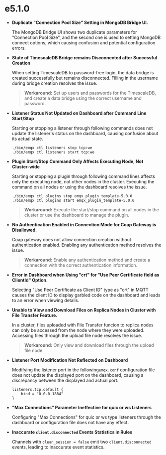 # e5.1.0

-   **Duplicate "Connection Pool Size" Setting in MongoDB Bridge UI.**

    The MongoDB Bridge UI shows two duplicate parameters for "Connection Pool Size", and the second one is used to setting MongoDB connect options, which causing confusion and potential configuration errors.

-   **State of TimescaleDB Bridge remains Disconnected after Successful Creation**

    When setting TimescaleDB to password-free login, the data bridge is created successfully but remains disconnected. Filling in the username during bridge creation resolves the issue.

    > **Workaround:**
    > Set up users and passwords for the TimescaleDB, and create a data bridge using the correct username and password.

-   **Listener Status Not Updated on Dashboard after Command Line Start/Stop**

    Starting or stopping a listener through following commands does not update the listener's status on the dashboard, causing confusion about its actual state.

        ./bin/emqx ctl listeners stop tcp:we
        ./bin/emqx ctl listeners start tcp:we

-   **Plugin Start/Stop Command Only Affects Executing Node, Not Cluster-wide**

    Starting or stopping a plugin through following command lines affects only the executing node, not other nodes in the cluster. Executing the command on all nodes or using the dashboard resolves the issue.

        ./bin/emqx ctl plugins stop emqx_plugin_template-5.0.0
        ./bin/emqx ctl plugins start emqx_plugin_template-5.0.0

    > **Workaround:**
    > Execute the start/stop command on all nodes in the cluster or use the dashboard to manage the plugin.

-   **No Authentication Enabled in Connection Mode for Coap Gateway is Disallowed.**

    Coap gateway does not allow connection creation without authentication enabled. Enabling any authentication method resolves the issue.

    > **Workaround:**
    > Enable any authentication method and create a connection with the correct authentication information.

-   **Error in Dashboard when Using "crt" for "Use Peer Certificate field as ClientId" Option.**

    Selecting "Use Peer Certificate as Client ID" type as "crt" in MQTT causes the client ID to display garbled code on the dashboard and leads to an error when viewing details.

-   **Unable to View and Download Files on Replica Nodes in Cluster with File Transfer Feature.**

    In a cluster, files uploaded with File Transfer funcion to replica nodes can only be accessed from the node where they were uploaded. Accessing files through the upload file node resolves the issue.

    > **Workaround:**
    > Only view and download files through the upload file node.

-   **Listener Port Modification Not Reflected on Dashboard**

    Modifying the listener port in the following`emqx.conf` configuration file does not update the displayed port on the dashboard, causing a discrepancy between the displayed and actual port.

        listeners.tcp.default {
            bind = "0.0.0.1884"
        }

-   **"Max Connections" Parameter Ineffective for quic or ws Listeners**

    Configuring "Max Connections" for quic or ws type listeners through the dashboard or configuration file does not have any effect.

-   **Inaccurate `client.disconnected` Events Statistics in Rules**

    Channels with `clean_session = false` emit two `client.disconnected` events, leading to inaccurate event statistics.
